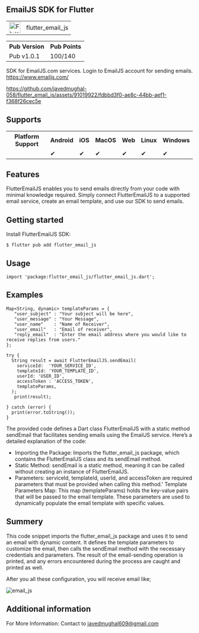 ## EmailJS SDK for Flutter

<table>
    <tr>
        <td>
            <img src="https://upload.wikimedia.org/wikipedia/commons/1/17/Google-flutter-logo.png" alt="Flutter Logo" height="30">
        </td>
        <td>
            flutter_email_js
        </td>
    </tr>
</table>

<table>
  <tr>
    <th>Pub Version</th>
    <th>Pub Points</th>
  </tr>
  <tr>
    <td>Pub v1.0.1</td> <td>100/140</td>  </tr>
</table>

SDK for EmailJS.com services. 
Login to EmailJS account for sending emails.
https://www.emailjs.com/

https://github.com/javedmughal-058/flutter_email_js/assets/91019922/fdbbd3f0-ae8c-44bb-aef1-f368f26cec5e


## Supports
<table>
    <tr>
        <th>Platform Support</th>
        <th>Android</th>
        <th>iOS</th>
        <th>MacOS</th>
        <th>Web</th>
        <th>Linux</th>
        <th>Windows</th>
    </tr>
    <tr>
        <td></td>
        <td><span class="checkmark">&#10004;</span></td>
        <td><span class="checkmark">&#10004;</span></td>
        <td><span class="checkmark">&#10004;</span></td>
        <td><span class="checkmark">&#10004;</span></td>
        <td><span class="checkmark">&#10004;</span></td>
        <td><span class="checkmark">&#10004;</span></td>
    </tr>
</table>

## Features

FlutterEmailJS enables you to send emails directly from your code with minimal knowledge required. 
Simply connect FlutterEmailJS to a supported email service, create an email template, and use our SDK to send emails.

## Getting started

Install FlutterEmailJS SDK:

```
$ flutter pub add flutter_email_js 
```

## Usage
```
import 'package:flutter_email_js/flutter_email_js.dart';
```

## Examples

```
Map<String, dynamic> templateParams = {
   "user_subject" : "Your subject will be here",
   "user_message" : "Your Message",
   "user_name"    : "Name of Receiver",
   "user_email"   : "Email of receiver",
   "reply_email"  : "Enter the email address where you would like to receive replies from users."
};

try {
  String result = await FlutterEmailJS.sendEmail(
    serviceId:  'YOUR_SERVICE_ID',
    templateId: 'YOUR_TEMPLATE_ID',
    userId: 'USER_ID',
    accessToken : 'ACCESS_TOKEN',
    templateParams,
  );
   print(result);
  
} catch (error) {
  print(error.toString());
}
```

The provided code defines a Dart class FlutterEmailJS with a static method sendEmail that facilitates sending emails using the EmailJS service. Here’s a detailed explanation of the code:
* Importing the Package: Imports the flutter_email_js package, which contains the FlutterEmailJS class and its sendEmail method.
* Static Method:
    sendEmail is a static method, meaning it can be called without creating an instance of FlutterEmailJS.
* Parameters:
        serviceId, templateId, userId, and accessToken are required parameters that must be provided when calling this method.'
        Template Parameters Map: This map (templateParams) holds the key-value pairs that will be passed to the email template. These parameters are used to dynamically populate the email template with specific values.


## Summery
This code snippet imports the flutter_email_js package and uses it to send an email with dynamic content. It defines the template parameters to customize the email, then calls the sendEmail method with the necessary credentials and parameters. The result of the email-sending operation is printed, and any errors encountered during the process are caught and printed as well.





After you all these configuration, you will receive email like;

![email_js](https://github.com/javedmughal-058/flutter_email_js/assets/91019922/c60af9c3-1eee-4ded-a2dc-953879a84fec)

## Additional information

For More Information: Contact to javedmughal609@gmail.com
